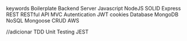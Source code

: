 keywords
Boilerplate
Backend
Server
Javascript
NodeJS
SOLID
Express
REST
RESTful
API
MVC
Autentication
JWT
cookies
Database
MongoDB
NoSQL
Mongoose
CRUD
AWS

//adicionar
TDD
Unit Testing
JEST



